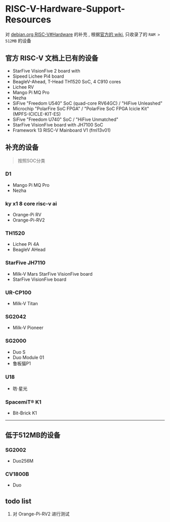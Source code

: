 
# RISC-V-Hardware-Support-Resources

对 [debian.org RISC-V#Hardware](https://wiki.debian.org/RISC-V#Hardware) 的补充 , 根据[官方的 wiki](https://www.debian.org/releases/stable/riscv64/ch03s04.zh-cn.html), 只收录了的 `RAM > 512MB` 的设备



## 官方 RISC-V 文档上已有的设备


* StarFive VisionFive 2 board with 
* Sipeed Lichee Pi4 board
* BeagleV-Ahead, T-Head TH1520 SoC, 4 C910 cores
* Lichee RV
* Mango Pi MQ Pro
* Nezha
* SiFive "Freedom U540" SoC (quad-core RV64GC) / "HiFive Unleashed"
* Microchip "PolarFire SoC FPGA" / "PolarFire SoC FPGA Icicle Kit" (MPFS-ICICLE-KIT-ES)
* SiFive "Freedom U740" SoC / "HiFive Unmatched"
* StarFive VisionFive board with JH7100 SoC
* Framework 13 RISC-V Mainboard V1 (fml13v01)

## 补充的设备

> 按照SOC分类


### D1

* Mango Pi MQ Pro
* Nezha


### ky x1 8 core risc-v ai

*  Orange-Pi RV
*  Orange-Pi-RV2



### TH1520

* Lichee Pi 4A
* BeagleV AHead

### StarFive JH7110

* Milk-V Mars StarFive VisionFive board
* StarFive VisionFive board 


###  UR-CP100

* Milk-V Titan


### SG2042 

* Milk-V Pioneer


### SG2000

* Duo S
* Duo Module 01
* 鲁板猫P1


### U18

* 昉·星光


### SpacemiT® K1

* Bit-Brick K1


---


## 低于512MB的设备

### SG2002

* Duo256M

### CV1800B

* Duo


## todo list 

1. 对 Orange-Pi-RV2  进行测试